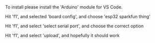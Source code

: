 To install please install the 'Arduino' module for VS Code. 

Hit 'f1', and selected 'board config', and choose 'esp32 sparkfun thing'

Hit 'f1', and select 'select serial port', and choose the correct option

Hit 'f1', and select 'upload', and hopefully it should work
